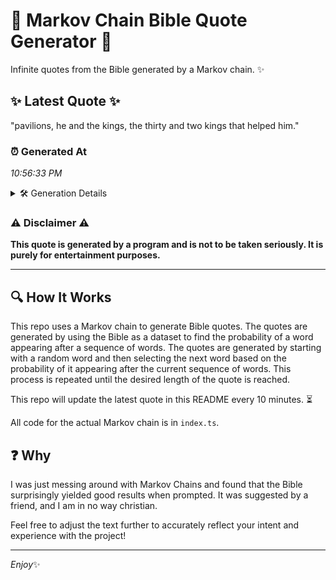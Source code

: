 # 📖 Markov Chain Bible Quote Generator 📖

Infinite quotes from the Bible generated by a Markov chain. ✨

## ✨ Latest Quote ✨
"pavilions, he and the kings, the thirty and two kings that helped him."

### ⏰ Generated At
*10:56:33 PM*

<details>
    <summary>🛠️ Generation Details</summary>
    <p>
        <strong>🌱 Seed:</strong> pavilions,<br>
        <strong>🔄 Iterations:</strong> 12<br>
        <strong>📜 Context History:</strong><br>[ pavilions, ]: he<br>[ pavilions,, he ]: and<br>[ pavilions,, he, and ]: the<br>[ pavilions,, he, and, the ]: kings,<br>[ pavilions,, he, and, the, kings, ]: the<br>[ pavilions,, he, and, the, kings,, the ]: thirty<br>[ he, and, the, kings,, the, thirty ]: and<br>[ and, the, kings,, the, thirty, and ]: two<br>[ the, kings,, the, thirty, and, two ]: kings<br>[ kings,, the, thirty, and, two, kings ]: that<br>[ the, thirty, and, two, kings, that ]: helped<br>[ thirty, and, two, kings, that, helped ]: him.<br>
    </p>
</details>

### ⚠️ Disclaimer ⚠️
**This quote is generated by a program and is not to be taken seriously. It is purely for entertainment purposes.**

---

## 🔍 How It Works

This repo uses a Markov chain to generate Bible quotes. The quotes are generated by using the Bible as a dataset to find the probability of a word appearing after a sequence of words. The quotes are generated by starting with a random word and then selecting the next word based on the probability of it appearing after the current sequence of words. This process is repeated until the desired length of the quote is reached.

This repo will update the latest quote in this README every 10 minutes. ⏳

All code for the actual Markov chain is in `index.ts`.

## ❓ Why

I was just messing around with Markov Chains and found that the Bible surprisingly yielded good results when prompted. 
It was suggested by a friend, and I am in no way christian.

Feel free to adjust the text further to accurately reflect your intent and experience with the project!

---

*Enjoy*✨
